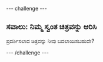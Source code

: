 --- challenge ---

## ಸವಾಲು: ನಿಮ್ಮ ಸ್ವಂತ ಚಿತ್ರವನ್ನು ಆರಿಸಿ

ಪ್ರದರ್ಶಿಸಲಾದ ಚಿತ್ರವನ್ನು ನೀವು ಬದಲಾಯಿಸಬಹುದೇ?

--- /challenge ---